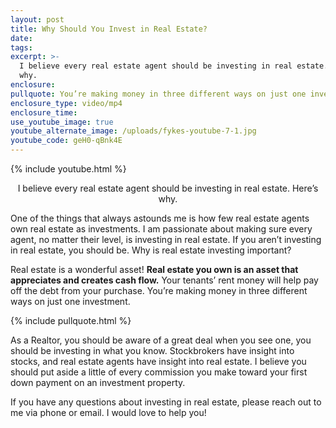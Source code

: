 ```yaml
---
layout: post
title: Why Should You Invest in Real Estate?
date:
tags:
excerpt: >-
  I believe every real estate agent should be investing in real estate. Here’s
  why.
enclosure:
pullquote: You’re making money in three different ways on just one investment.
enclosure_type: video/mp4
enclosure_time:
use_youtube_image: true
youtube_alternate_image: /uploads/fykes-youtube-7-1.jpg
youtube_code: geH0-qBnk4E
---
```


{% include youtube.html %}<center>I believe every real estate agent should be investing in real estate. Here’s why.</center>

One of the things that always astounds me is how few real estate agents own real estate as investments. I am passionate about making sure every agent, no matter their level, is investing in real estate. If you aren’t investing in real estate, you should be. Why is real estate investing important?&nbsp;

Real estate is a wonderful asset\! **Real estate you own is an asset that appreciates and creates cash flow.** Your tenants’ rent money will help pay off the debt from your purchase. You’re making money in three different ways on just one investment.&nbsp;

{% include pullquote.html %}

As a Realtor, you should be aware of a great deal when you see one, you should be investing in what you know. Stockbrokers have insight into stocks, and real estate agents have insight into real estate. I believe you should put aside a little of every commission you make toward your first down payment on an investment property.&nbsp;

If you have any questions about investing in real estate, please reach out to me via phone or email. I would love to help you\!&nbsp;

&nbsp;
